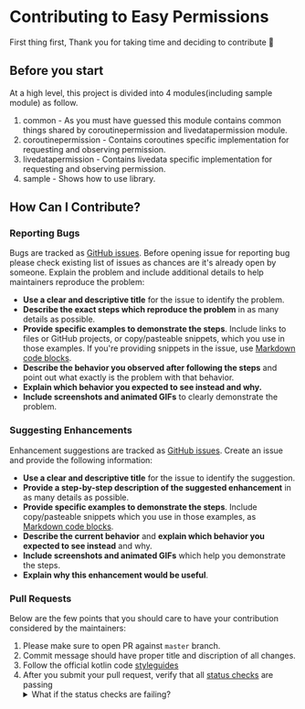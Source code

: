 # Contributing to Easy Permissions

First thing first, Thank you for taking time and deciding to contribute :tada:

## Before you start
At a high level, this project is divided into 4 modules(including sample module) as follow.

1. common - As you must have guessed this module contains common things shared by coroutinepermission and livedatapermission module.
2. coroutinepermission - Contains coroutines specific implementation for requesting and observing permission.
3. livedatapermission - Contains livedata specific implementation for requesting and observing permission.
4. sample - Shows how to use library.

## How Can I Contribute?

### Reporting Bugs
Bugs are tracked as [GitHub issues](https://guides.github.com/features/issues/). Before opening issue for reporting bug please check existing list of issues as chances are it's already open by someone.
Explain the problem and include additional details to help maintainers reproduce the problem:

* **Use a clear and descriptive title** for the issue to identify the problem.
* **Describe the exact steps which reproduce the problem** in as many details as possible.
* **Provide specific examples to demonstrate the steps**. Include links to files or GitHub projects, or copy/pasteable snippets, which you use in those examples. If you're providing snippets in the issue, use [Markdown code blocks](https://help.github.com/articles/markdown-basics/#multiple-lines).
* **Describe the behavior you observed after following the steps** and point out what exactly is the problem with that behavior.
* **Explain which behavior you expected to see instead and why.**
* **Include screenshots and animated GIFs** to clearly demonstrate the problem.

### Suggesting Enhancements
Enhancement suggestions are tracked as [GitHub issues](https://guides.github.com/features/issues/). Create an issue and provide the following information:

* **Use a clear and descriptive title** for the issue to identify the suggestion.
* **Provide a step-by-step description of the suggested enhancement** in as many details as possible.
* **Provide specific examples to demonstrate the steps**. Include copy/pasteable snippets which you use in those examples, as [Markdown code blocks](https://help.github.com/articles/markdown-basics/#multiple-lines).
* **Describe the current behavior** and **explain which behavior you expected to see instead** and why.
* **Include screenshots and animated GIFs** which help you demonstrate the steps.
* **Explain why this enhancement would be useful**.

### Pull Requests
Below are the few points that you should care to have your contribution considered by the maintainers:

1. Please make sure to open PR against `master` branch. 
2. Commit message should have proper title and discription of all changes.
3. Follow the official kotlin code [styleguides](https://kotlinlang.org/docs/reference/coding-conventions.html)
4. After you submit your pull request, verify that all [status checks](https://help.github.com/articles/about-status-checks/) are passing <details><summary>What if the status checks are failing?</summary>If a status check is failing, and you believe that the failure is unrelated to your change, please leave a comment on the pull request explaining why you believe the failure is unrelated. A maintainer will re-run the status check for you.
